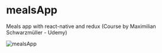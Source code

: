 # mealsApp
Meals app with react-native and redux (Course by Maximilian Schwarzmüller - Udemy)


![mealsApp](https://user-images.githubusercontent.com/39500774/97822827-d8ec4600-1c95-11eb-89ac-6a038127e919.gif)
